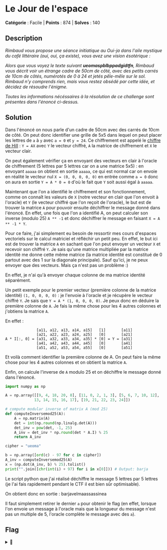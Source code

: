 # Le Jour de l'espace

**Catégorie** : Facile | **Points** : 874 | **Solves** : 140

## Description

*Rimbaud vous propose une séance initiatique au Oui-ja dans l'aile mystique du café littéraire (oui, oui, ça existe), vous avez une vision ésotérique :*

*Alors que vous voyez le texte suivant **ueomaspblbppadgidtfn**, Rimbaud vous décrit voir un étrange cadre de 50cm de côté, avec des petits carrés de 10cm de côtés, numérotés de 0 à 24 et jetés pêle-mêle sur le sol. Rimbaud n'y comprends rien, mais vous restez obsédé par cette idée, et décidez de résoudre l'énigme.*

*Toutes les informations nécéssaires à la résolution de ce challenge sont présentes dans l'énoncé ci-dessus.*


## Solution

Dans l'énoncé on nous parle d'un cadre de 50cm avec des carrés de 10cm de côté. On peut donc identifier une grille de 5x5 dans lequel on peut placer les lettres de ``a`` à ``y`` avec ``a = 0`` et ``y = 24``. Ce chiffrement est appelé le [chiffre de Hill](https://fr.wikipedia.org/wiki/Chiffre_de_Hill) : ``Y = AX`` avec ``Y`` le vecteur chiffré, ``A`` la matrice de chiffrement et ``X`` le vecteur clair.

On peut également vérifier ça en envoyant des vecteurs en clair à l'oracle de chiffrement (5 lettres par 5 lettres car on a une matrice 5x5) : en envoyant ``aaaaa`` on obtient en sortie ``aaaaa``, ce qui est normal car on envoie en réalité le vecteur nul ``X = (0, 0, 0, 0, 0)`` en entrée comme ``a = 0`` donc on aura en sortie ``Y = A * 0 = 0`` d'où le fait que ``Y`` soit aussi égal à ``aaaaa``.

Maintenant que l'on a identifié le chiffrement et son fonctionnement, comme on connaît les valeurs de ``X`` (notre vecteur en clair que l'on envoit à l'oracle) et ``Y`` (le vecteur chiffré que l'on reçoit de l'oracle), le but est de trouver la matrice ``A`` pour pouvoir ensuite déchiffrer le message donné dans l'énoncé. En effet, une fois que l'on a identifié A, on peut calculer son inverse (modulo 25) ``A ** -1`` et donc déchiffrer le message en faisant ``X = A ** -1 * Y``.

Pour ce faire, j'ai simplement eu besoin de ressortir mes cours d'espaces vectoriels sur le calcul matriciel et réfléchir un petit peu. En effet, le but ici est de trouver la matrice ``A`` en sachant que l'on peut envoyer un vecteur ``X`` et recevoir son chiffré ``Y``. Je sais qu'une matrice multipliée par la matrice identité me donne cette même matrice (la matrice identité est constitué de 0 partout avec des 1 sur la diagonale principale). Sauf qu'ici, je ne peux envoyer que des vecteurs. Mais ça n'est pas un problème :)

En effet, je n'ai qu'à envoyer chaque colonne de ma matrice identité séparément.

Un petit exemple pour le premier vecteur (première colonne de la matrice identité) ``(1, 0, 0, 0, 0)`` : je l'envoie à l'oracle et je récupère le vecteur chiffré ``Y``. Je sais que ``Y = A * (1, 0, 0, 0, 0)``. Je peux donc en déduire la première colonne de ``A``. Je fais la même chose pour les 4 autres colonnes et j'obtiens la matrice ``A``.

En effet :

```
              [a11, a12, a13, a14, a15]   [1]       [a11]
              [a21, a22, a23, a24, a25]   [0]       [a21]
A * I[:, 0] = [a31, a32, a33, a34, a35] * [0] = Y = [a31]
              [a41, a42, a43, a44, a45]   [0]       [a41]
              [a51, a52, a53, a54, a55]   [0]       [a51]
```

Et voilà comment identifier la première colonne de A. On peut faire la même chose pour les 4 autres colonnes et on obtient la matrice ``A``.

Enfin, on calcule l'inverse de ``A`` modulo 25 et on déchiffre le message donné dans l'énoncé.

```py
import numpy as np

A = np.array([[9, 4, 18, 20, 8], [11, 0, 2, 1, 3], [5, 6, 7, 10, 12], [
             13, 14, 15, 16, 17], [19, 21, 22, 23, 24]])

# compute modular inverse of matrix A (mod 25)
def computeInversemod25(A):
    A = np.matrix(A)
    det = int(np.round(np.linalg.det(A)))
    det_inv = pow(det, -1, 25)
    A_inv = det_inv * np.round(det * A.I) % 25
    return A_inv

cipher = "ueoma"

b = np.array([ord(c) - 97 for c in cipher])
A_inv = computeInversemod25(A)
x = (np.dot(A_inv, b) % 25).tolist()
print("".join([chr(int(i) + 97) for i in x[0]])) # Output: barja
```
Le script python que j'ai réalisé déchiffre le message 5 lettres par 5 lettres (je l'ai fais rapidement pendant le CTF il est bien sûr optimisable).

On obtient donc en sortie : barjavelmaassassinea

Il faut simplement retirer le dernier ``a`` pour obtenir le flag (en effet, lorsque l'on envoie un message à l'oracle mais que la longueur du message n'est pas un multiple de 5, l'oracle complète le message avec des ``a``).

## Flag

<details>
<summary>🚩</summary>

```
404CTF{barjavelmaassassine}
```
